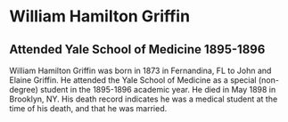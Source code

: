 # William Hamilton Griffin
## Attended Yale School of Medicine 1895-1896
William Hamilton Griffin was born in 1873 in Fernandina, FL to John and Elaine  Griffin. He attended the Yale School of Medicine as  a special (non-degree) student in the 1895-1896 academic year. He died in May 1898 in Brooklyn, NY. His death record indicates he was a medical student at the time of his death, and that he was married. 

